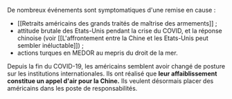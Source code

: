 De nombreux événements sont symptomatiques d'une remise en cause :

- [[Retraits américains des grands traités de maîtrise des armements]] ;
- attitude brutale des Etats-Unis pendant la crise du COVID, et la réponse chinoise (voir [[L'affrontement entre la Chine et les Etats-Unis peut sembler inéluctable]]) ;
- actions turques en MEDOR au mepris du droit de la mer.

Depuis la fin du COVID-19, les américains semblent avoir changé de posture sur les institutions internationales. Ils ont réalisé que **leur affaiblissement constitue un appel d'air pour la Chine.** Ils veulent désormais placer des américains dans les poste de responsabilités.